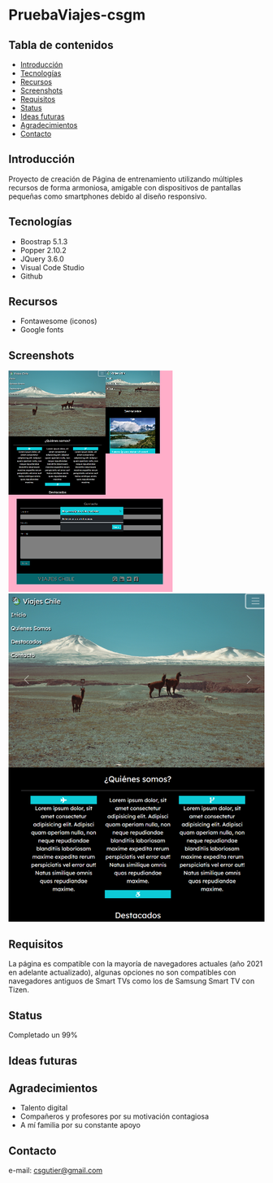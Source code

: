 # PruebaViajes-csgm

## Tabla de contenidos
* [Introducción](#introducción)
* [Tecnologías](#tecnologías)
* [Recursos](#recursos)
* [Screenshots](#screenshots)
* [Requisitos](#requisitos)
* [Status](#status)
* [Ideas futuras](#ideas-futuras)
* [Agradecimientos](#agradecimientos)
* [Contacto](#contacto)

##  Introducción
 
Proyecto de creación de Página de entrenamiento utilizando múltiples recursos de forma armoniosa, 
amigable con dispositivos de pantallas pequeñas como smartphones debido al diseño responsivo. 


##  Tecnologías

* Boostrap 5.1.3
* Popper 2.10.2 
* JQuery 3.6.0
* Visual Code Studio
* Github 


##  Recursos

* Fontawesome (iconos)
* Google fonts

##  Screenshots

![screenshot2](https://raw.githubusercontent.com/csgutierm/PruebaViajes-csgm/main/assets/img/Screenshoot2.png)
![screenshot](https://raw.githubusercontent.com/csgutierm/PruebaViajes-csgm/main/assets/img/Screenshoot.PNG)



##  Requisitos

La página es compatible con la mayoría de navegadores actuales (año 2021 en adelante actualizado),
algunas opciones no son compatibles con navegadores antiguos de Smart TVs como los de Samsung Smart TV con Tizen. 

##  Status

Completado un 99% 

##  Ideas futuras

##  Agradecimientos

* Talento digital
* Compañeros y profesores por su motivación contagiosa
* A mí familia por su constante apoyo

##  Contacto

e-mail: csgutier@gmail.com
